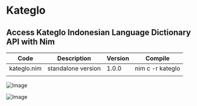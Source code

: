 # Kateglo

Access  Kateglo  Indonesian Language Dictionary API with Nim
-------------------------------------------------------------



| Code           | Description             | Version     | Compile           |    
|----------------|-------------------------|-------------|-------------------|
| kateglo.nim    | standalone version      | 1.0.0       | nim c -r kateglo  |
|                |                         |             |                   |




![Image](http://qqtop.github.io/kateglo2.png?raw=true)


![Image](http://qqtop.github.io/qqtop-small.png?raw=true)







